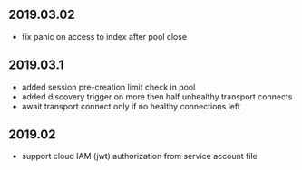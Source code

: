 ## 2019.03.02

* fix panic on access to index after pool close

## 2019.03.1

* added session pre-creation limit check in pool
* added discovery trigger on more then half unhealthy transport connects
* await transport connect only if no healthy connections left

## 2019.02

* support cloud IAM (jwt) authorization from service account file
